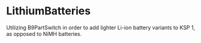 # LithiumBatteries
Utilizing B9PartSwitch in order to add lighter Li-ion battery variants to KSP 1, as opposed to NiMH batteries.
